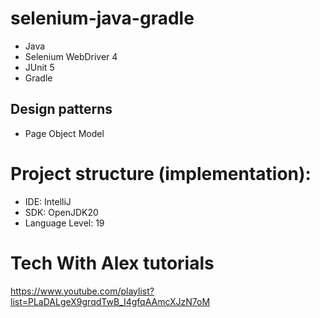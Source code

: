 # selenium-java-gradle
- Java  
- Selenium WebDriver 4  
- JUnit 5  
- Gradle

## Design patterns
- Page Object Model

# Project structure (implementation):
- IDE: IntelliJ  
- SDK: OpenJDK20  
- Language Level: 19  

# Tech With Alex tutorials  
https://www.youtube.com/playlist?list=PLaDALgeX9grqdTwB_I4gfqAAmcXJzN7oM